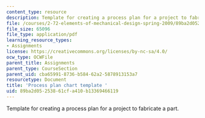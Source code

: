 ```yaml
---
content_type: resource
description: Template for creating a process plan for a project to fabricate a part.
file: /courses/2-72-elements-of-mechanical-design-spring-2009/89ba2d05253861cfa410b13369466119_MIT2_72s09_res02.pdf
file_size: 65096
file_type: application/pdf
learning_resource_types:
- Assignments
license: https://creativecommons.org/licenses/by-nc-sa/4.0/
ocw_type: OCWFile
parent_title: Assignments
parent_type: CourseSection
parent_uid: cba65991-8736-b584-62a2-5878913153a7
resourcetype: Document
title: 'Process plan chart template '
uid: 89ba2d05-2538-61cf-a410-b13369466119
---
```

Template for creating a process plan for a project to fabricate a part.